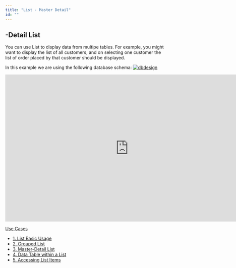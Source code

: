 ```yaml
---
title: "List - Master Detail"
id: ""
---
```


## \-Detail List

You can use List to display data from multipe tables. For example, you might want to display the list of all customers, and on selecting one customer the list of order placed by that customer should be displayed.

In this example we are using the following database schema: [![dbdesign](../assets/dbdesign.png)](../assets/dbdesign.png) 

<iframe width="780" height="467" src="https://docs.google.com/presentation/d/e/2PACX-1vR78_1v-ffmMad4UnTrwB-VAKlbt2NYr-M1a745TWbrejvuGBmrjUWU4buxU4HKfwncTBfg4T0YVHp0/embed?start=false&amp;loop=false&amp;delayms=3000" frameborder="0" allowfullscreen="allowfullscreen" mozallowfullscreen="mozallowfullscreen" webkitallowfullscreen="webkitallowfullscreen"></iframe>

[Use Cases](/learn/app-development/widgets/datalive/list/list-use-cases/)

- [1\. List Basic Usage](/learn/how-tos/list-basic-usage/)
- [2\. Grouped List](/learn/how-tos/list-grouped/)
- [3\. Master-Detail List](/learn/how-tos/list-master-detail/)
- [4\. Data Table within a List](/learn/how-tos/list-data-table/)
- [5\. Accessing List Items](/learn/how-tos/list-item-access/)

